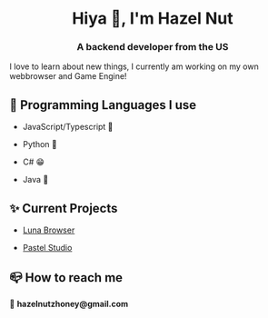 <h1 align="center">Hiya 👋, I'm Hazel Nut</h1>
<h3 align="center">A backend developer from the US</h3>
<p align="left">I love to learn about new things, I currently am working on my own webbrowser and Game Engine!</p>
<h2>🩷 Programming Languages I use</h2>

- JavaScript/Typescript 🩵

- Python 🤪

- C# 😁

- Java 🫤

<h2>✨ Current Projects</h2>

- [Luna Browser](https://www.lunabrowser.com)

- [Pastel Studio](https://pastelstudio.net/)

<h2>📪 How to reach me</h2>
💌 <strong>hazelnutzhoney@gmail.com</strong>
